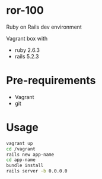 # ror-100
Ruby on Rails dev environment

Vagrant box with
- ruby 2.6.3
- rails 5.2.3

# Pre-requirements

- Vagrant
- git

# Usage

```bash
vagrant up
cd /vagrant
rails new app-name
cd app-name
bundle install
rails server -b 0.0.0.0
```
